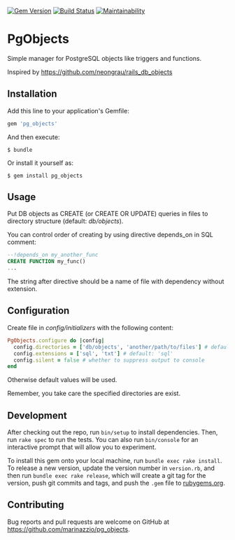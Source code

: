 [![Gem Version](https://badge.fury.io/rb/pg_objects.svg)](https://badge.fury.io/rb/pg_objects)
[![Build Status](https://travis-ci.org/marinazzio/pg_objects.svg?branch=master)](https://travis-ci.org/marinazzio/pg_objects)
[![Maintainability](https://api.codeclimate.com/v1/badges/935cd23d8f899b6d8057/maintainability)](https://codeclimate.com/github/marinazzio/pg_objects/maintainability)

# PgObjects

Simple manager for PostgreSQL objects like triggers and functions.

Inspired by https://github.com/neongrau/rails_db_objects

## Installation

Add this line to your application's Gemfile:

```ruby
gem 'pg_objects'
```

And then execute:

    $ bundle

Or install it yourself as:

    $ gem install pg_objects

## Usage

Put DB objects as CREATE (or CREATE OR UPDATE) queries in files to directory structure (default: *db/objects*).

You can control order of creating by using directive depends_on in SQL comment:

```sql
--!depends_on my_another_func
CREATE FUNCTION my_func()
...
```

The string after directive should be a name of file with dependency without extension.

## Configuration

Create file in *config/initializers* with the following content:

```ruby
PgObjects.configure do |config|
  config.directories = ['db/objects', 'another/path/to/files'] # default: 'db/objects'
  config.extensions = ['sql', 'txt'] # default: 'sql'
  config.silent = false # whether to suppress output to console
end
```

Otherwise default values will be used.

Remember, you take care the specified directories are exist.

## Development

After checking out the repo, run `bin/setup` to install dependencies. Then, run `rake spec` to run the tests. You can also run `bin/console` for an interactive prompt that will allow you to experiment.

To install this gem onto your local machine, run `bundle exec rake install`. To release a new version, update the version number in `version.rb`, and then run `bundle exec rake release`, which will create a git tag for the version, push git commits and tags, and push the `.gem` file to [rubygems.org](https://rubygems.org).

## Contributing

Bug reports and pull requests are welcome on GitHub at https://github.com/marinazzio/pg_objects.
